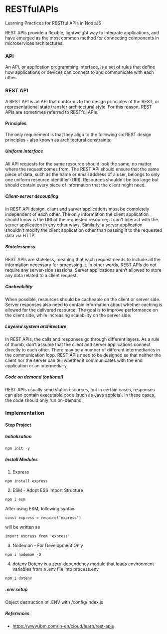 # RESTfulAPIs

Learning Practices for RESTful APIs in NodeJS

REST APIs provide a flexible, lightweight way to integrate applications, and have emerged as the most common method for connecting components in microservices architectures.

### API

An API, or application programming interface, is a set of rules that define how applications or devices can connect to and communicate with each other.

### REST API

A REST API is an API that conforms to the design principles of the REST, or representational state transfer architectural style. For this reason, REST APIs are sometimes referred to RESTful APIs.

#### Principles

The only requirement is that they align to the following six REST design principles - also known as architectural constraints:

##### Uniform interface

All API requests for the same resource should look the same, no matter where the request comes from. The REST API should ensure that the same piece of data, such as the name or email address of a user, belongs to only one uniform resource identifier (URI). Resources shouldn’t be too large but should contain every piece of information that the client might need.

##### Client-server decoupling

In REST API design, client and server applications must be completely independent of each other. The only information the client application should know is the URI of the requested resource; it can't interact with the server application in any other ways. Similarly, a server application shouldn't modify the client application other than passing it to the requested data via HTTP.

##### Statelessness

REST APIs are stateless, meaning that each request needs to include all the information necessary for processing it. In other words, REST APIs do not require any server-side sessions. Server applications aren’t allowed to store any data related to a client request.

##### Cacheability

When possible, resources should be cacheable on the client or server side. Server responses also need to contain information about whether caching is allowed for the delivered resource. The goal is to improve performance on the client side, while increasing scalability on the server side.

##### Layered system architecture

In REST APIs, the calls and responses go through different layers. As a rule of thumb, don’t assume that the client and server applications connect directly to each other. There may be a number of different intermediaries in the communication loop. REST APIs need to be designed so that neither the client nor the server can tell whether it communicates with the end application or an intermediary.

##### Code on demand (optional)

REST APIs usually send static resources, but in certain cases, responses can also contain executable code (such as Java applets). In these cases, the code should only run on-demand.

### Implementation

#### Step Project

##### Initialization

```
npm init -y
```

##### Install Modules

1. Express

```
npm install express
```

2. ESM - Adopt ES6 Import Structure

```
npm i esm
```

After using ESM, following syntax

```
const express = require('express')
```

will be written as

```
import express from 'express'
```

3. Nodemon - For Development Only

```code
npm i nodemon -D
```

4. dotenv
Dotenv is a zero-dependency module that loads environment variables from a .env file into process.env

```bash
npm i dotenv
```

##### .env setup

Object destruction of .ENV with /config/index.js

##### References

- <https://www.ibm.com/in-en/cloud/learn/rest-apis>
